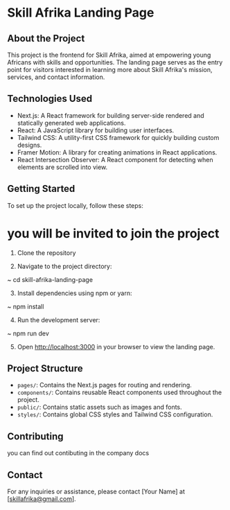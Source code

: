 # Skill Afrika Landing Page

## About the Project

This project is the frontend for Skill Afrika, aimed at empowering young Africans with skills and opportunities. The landing page serves as the entry point for visitors interested in learning more about Skill Afrika's mission, services, and contact information.

## Technologies Used

- Next.js: A React framework for building server-side rendered and statically generated web applications.
- React: A JavaScript library for building user interfaces.
- Tailwind CSS: A utility-first CSS framework for quickly building custom designs.
- Framer Motion: A library for creating animations in React applications.
- React Intersection Observer: A React component for detecting when elements are scrolled into view.

## Getting Started

To set up the project locally, follow these steps:

# you will be invited to join the project
1. Clone the repository 


2. Navigate to the project directory:

~ cd skill-afrika-landing-page


3. Install dependencies using npm or yarn:

~ npm install


4. Run the development server:

~ npm run dev



5. Open [http://localhost:3000](http://localhost:3000) in your browser to view the landing page.

## Project Structure

- `pages/`: Contains the Next.js pages for routing and rendering.
- `components/`: Contains reusable React components used throughout the project.
- `public/`: Contains static assets such as images and fonts.
- `styles/`: Contains global CSS styles and Tailwind CSS configuration.

## Contributing

you can find out contibuting in the company docs
## Contact

For any inquiries or assistance, please contact [Your Name] at [skillafrika@gmail.com].





